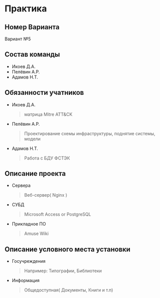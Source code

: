 # Практика

## Номер Варианта
Вариант №5

## Состав команды
- Икоев Д.А.
- Пелёвин А.Р.
- Адамов Н.Т.
  
## Обязанности учатников
- Икоев Д.А.
  > матрица Mitre ATT&CK
- Пелёвин А.Р.
  > Проектирование схемы инфраструктуры, поднятие системы, модели
- Адамов Н.Т.
  >  Работа с БДУ ФСТЭК
  
## Описание проекта
- Сервера
  > Веб-сервер( Nginx )
- СУБД
  > Microsoft Access or PostgreSQL
- Прикладное ПО
  > Amuse Wiki
  
## Описание условного места установки
- Госучреждения
  > Например: Типографии, Библиотеки
- Информация
  > Общедоступная( Документы, Книги и т.п)
